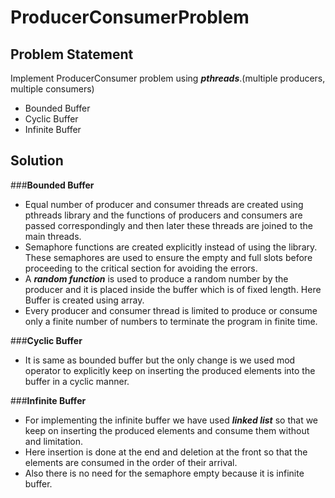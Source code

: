 # ProducerConsumerProblem
## Problem Statement
Implement ProducerConsumer problem using ***pthreads***.(multiple producers, multiple consumers)
   - Bounded Buffer
   - Cyclic Buffer
   - Infinite Buffer 
## Solution
###**Bounded Buffer**
- Equal number of producer and consumer threads are created using pthreads library and the        functions of producers and consumers are passed correspondingly and then later these threads are joined to the main threads.
- Semaphore functions are created explicitly instead of using the library. These semaphores are used to ensure the empty and full slots before proceeding to the critical section for avoiding the errors. 
- A ***random function*** is used to produce a random number by the producer and it is placed inside the buffer which is of fixed length. Here Buffer is created using array.
- Every producer and consumer thread is limited to produce or consume only a finite number of numbers to terminate the program in finite time.

###**Cyclic Buffer**
- It is same as bounded buffer but the only change is we used mod operator to explicitly keep on inserting the produced elements into the buffer in a cyclic manner.

###**Infinite Buffer**
- For implementing the infinite buffer we have used ***linked list*** so that we keep on inserting the produced elements and consume them without and limitation.
- Here insertion is done at the end and deletion at the front so that the elements are consumed in the order of their arrival.
- Also there is no need for the semaphore empty because it is infinite buffer.
   
